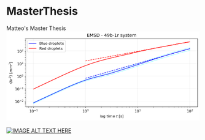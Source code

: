 
# MasterThesis
Matteo's Master Thesis
![Algorithm schema](./analysis/49b_1r/results/mean_squared_displacement/EMSD.png)

[![IMAGE ALT TEXT HERE](https://img.youtube.com/vi/KpIMomKnQ_A/0.jpg)](https://youtu.be/KpIMomKnQ_A)
